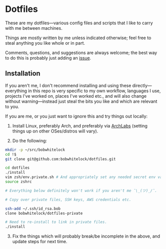 
# Dotfiles

These are my dotfiles&mdash;various config files and scripts that I like to
carry with me between machines.

Things are mostly written by me unless indicated otherwise; feel free to steal
anything you like whole or in part.

Comments, questions, and suggestions are always welcome; the best way to do
this is probably just adding an
[issue](https://github.com/bobwhitelock/dotfiles/issues).

## Installation

If you aren't me, I don't recommend installing and using these
directly&mdash;everything in this repo is very specific to my own workflow,
languages I use, projects I've worked on, places I've worked etc., and will
also change without warning&mdash;instead just steal the bits you like and
which are relevant to you.

If you are me, or you just want to ignore this and try things out locally:

1. Install Linux, preferably Arch, and preferably via
   [ArchLabs](https://archlabslinux.com/) (setting things up on other
   OSes/distros will vary).

2. Do the following:
  ```bash
  mkdir -p ~/src/bobwhitelock
  cd !$
  git clone git@github.com:bobwhitelock/dotfiles.git

  cd dotfiles
  ./install
  vim zsh/env.private.sh # And appropriately set any needed secret env vars.
  source zshrc

  # Everything below definitely won't work if you aren't me ¯\_(ツ)_/¯.

  # Copy over private files, SSH keys, AWS credentials etc.

  ssh-add ~/.ssh/id_rsa.bob
  clone bobwhitelock/dotfiles-private

  # Need to re-install to link in private files.
  ./install

  ```

3. Fix the things which will probably break/be incomplete in the above, and
   update steps for next time.
